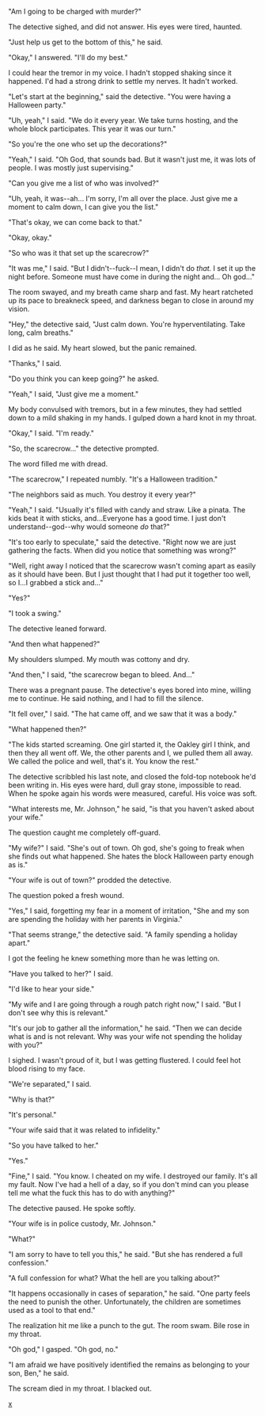 "Am I going to be charged with murder?"

The detective sighed, and did not answer. His eyes were tired, haunted.

"Just help us get to the bottom of this," he said.

"Okay," I answered. "I'll do my best."

I could hear the tremor in my voice. I hadn't stopped shaking since it happened. I'd had a strong drink to settle my nerves. It hadn't worked.

"Let's start at the beginning," said the detective. "You were having a Halloween party."

"Uh, yeah," I said. "We do it every year. We take turns hosting, and the whole block participates. This year it was our turn."

"So you're the one who set up the decorations?"

"Yeah," I said. "Oh God, that sounds bad. But it wasn't just me, it was lots of people. I was mostly just supervising."

"Can you give me a list of who was involved?"

"Uh, yeah, it was--ah... I'm sorry, I'm all over the place. Just give me a moment to calm down, I can give you the list."

"That's okay, we can come back to that."

"Okay, okay."

"So who was it that set up the scarecrow?"

"It was me," I said. "But I didn't--fuck--I mean, I didn't do *that.* I set it up the night before. Someone must have come in during the night and... Oh god..."

The room swayed, and my breath came sharp and fast. My heart ratcheted up its pace to breakneck speed, and darkness began to close in around my vision.

"Hey," the detective said, "Just calm down. You're hyperventilating. Take long, calm breaths."

I did as he said. My heart slowed, but the panic remained.

"Thanks," I said.

"Do you think you can keep going?" he asked.

"Yeah," I said, "Just give me a moment."

My body convulsed with tremors, but in a few minutes, they had settled down to a mild shaking in my hands. I gulped down a hard knot in my throat.

"Okay," I said. "I'm ready."

"So, the scarecrow..." the detective prompted.

The word filled me with dread.

"The scarecrow," I repeated numbly. "It's a Halloween tradition."

"The neighbors said as much. You destroy it every year?"

"Yeah," I said. "Usually it's filled with candy and straw. Like a pinata. The kids beat it with sticks, and...Everyone has a good time. I just don't understand--god--why would someone *do* that?"

"It's too early to speculate," said the detective. "Right now we are just gathering the facts. When did you notice that something was wrong?"

"Well, right away I noticed that the scarecrow wasn't coming apart as easily as it should have been. But I just thought that I had put it together too well, so I...I grabbed a stick and..."

"Yes?"

"I took a swing."

The detective leaned forward.

"And then what happened?"

My shoulders slumped. My mouth was cottony and dry.

"And then," I said, "the scarecrow began to bleed. And..."

There was a pregnant pause. The detective's eyes bored into mine, willing me to continue. He said nothing, and I had to fill the silence.

"It fell over," I said. "The hat came off, and we saw that it was a body."

"What happened then?"

"The kids started screaming. One girl started it, the Oakley girl I think, and then they all went off. We, the other parents and I, we pulled them all away. We called the police and well, that's it. You know the rest."                       

The detective scribbled his last note, and closed the fold-top notebook he'd been writing in. His eyes were hard, dull gray stone, impossible to read. When he spoke again his words were measured, careful. His voice was soft.

"What interests me, Mr. Johnson," he said, "is that you haven't asked about your wife."

The question caught me completely off-guard.

"My wife?" I said. "She's out of town. Oh god, she's going to freak when she finds out what happened. She hates the block Halloween party enough as is."

"Your wife is out of town?" prodded the detective. 

The question poked a fresh wound. 

"Yes," I said, forgetting my fear in a moment of irritation, "She and my son are spending the holiday with her parents in Virginia."

"That seems strange," the detective said. "A family spending a holiday apart."

I got the feeling he knew something more than he was letting on. 

"Have you talked to her?" I said.

"I'd like to hear your side."

"My wife and I are going through a rough patch right now," I said. "But I don't see why this is relevant."

"It's our job to gather all the information," he said. "Then we can decide what is and is not relevant. Why was your wife not spending the holiday with you?"

I sighed. I wasn't proud of it, but I was getting flustered. I could feel hot blood rising to my face.

"We're separated," I said.

"Why is that?"

"It's personal."

"Your wife said that it was related to infidelity."

"So you have talked to her."

"Yes."

"Fine," I said. "You know. I cheated on my wife. I destroyed our family. It's all my fault. Now I've had a hell of a day, so if you don't mind can you please tell me what the fuck this has to do with anything?"

The detective paused. He spoke softly.

"Your wife is in police custody, Mr. Johnson."

"What?"

"I am sorry to have to tell you this," he said. "But she has rendered a full confession."

"A full confession for what? What the hell are you talking about?"

"It happens occasionally in cases of separation," he said. "One party feels the need to punish the other. Unfortunately, the children are sometimes used as a tool to that end."

The realization hit me like a punch to the gut. The room swam. Bile rose in my throat.

"Oh god," I gasped. "Oh god, no."

"I am afraid we have positively identified the remains as belonging to your son, Ben," he said.

The scream died in my throat. I blacked out.

[x](http://reddit.com/r/lifeisstrangemetoo)